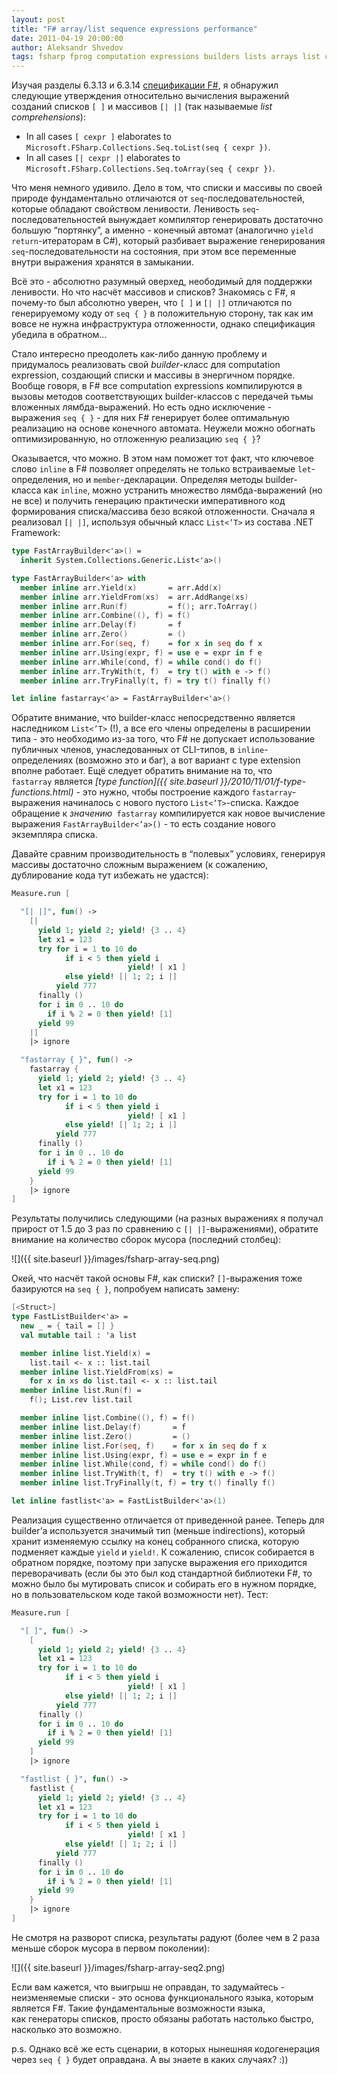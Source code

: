 ```yaml
---
layout: post
title: "F# array/list sequence expressions performance"
date: 2011-04-19 20:00:00
author: Aleksandr Shvedov
tags: fsharp fprog computation expressions builders lists arrays list comprehensions seq
---
```

Изучая разделы 6.3.13 и 6.3.14 [спецификации F#](http://research.microsoft.com/en-us/um/cambridge/projects/fsharp/manual/spec.html), я обнаружил следующие утверждения относительно вычисления выражений созданий списков `[ ]` и массивов `[| |]` (так называемые *list comprehensions*):

* In all cases `[ cexpr ]` elaborates to `Microsoft.FSharp.Collections.Seq.toList(seq { cexpr })`.
* In all cases `[| cexpr |]` elaborates to `Microsoft.FSharp.Collections.Seq.toArray(seq { cexpr })`.

Что меня немного удивило. Дело в том, что списки и массивы по своей природе фундаментально отличаются от `seq`-последовательностей, которые обладают свойством ленивости. Ленивость `seq`-последовательностей вынуждает компилятор генерировать достаточно большую “портянку”, а именно - конечный автомат (аналогично `yield return`-итераторам в C#), который разбивает выражение генерирования `seq`-последовательности на состояния, при этом все переменные внутри выражения хранятся в замыкании.

Всё это - абсолютно разумный оверхед, неободимый для поддержки ленивости. Но что насчёт массивов и списков? Знакомясь с F#, я почему-то был абсолютно уверен, что `[ ]` и `[| |]` отличаются по генерируемому коду от `seq { }` в положительную сторону, так как им вовсе не нужна инфраструктура отложенности, однако спецификация убедила в обратном…

Стало интересно преодолеть как-либо данную проблему и придумалось реализовать свой *builder*-класс для computation expression, создающий списки и массивы в энергичном порядке. Вообще говоря, в F# все computation expressions компилируются в вызовы методов соответствующих builder-классов с передачей тьмы вложенных лямбда-выражений. Но есть одно исключение - выражения `seq { }` - для них F# генерирует более оптимальную реализацию на основе конечного автомата. Неужели можно обогнать оптимизированную, но отложенную реализацию `seq { }`?

Оказывается, что можно. В этом нам поможет тот факт, что ключевое слово `inline` в F# позволяет определять не только встраиваемые `let`-определения, но и `member`-декларации. Определяя методы builder-класса как `inline`, можно устранить множество лямбда-выражений (но не все) и получить генерацию практически императивного код формирования списка/массива безо всякой отложенности. Сначала я реализовал `[| |]`, используя обычный класс `List<’T>` из состава .NET Framework:

```fsharp
type FastArrayBuilder<'a>() =
  inherit System.Collections.Generic.List<'a>()

type FastArrayBuilder<'a> with
  member inline arr.Yield(x)       = arr.Add(x)
  member inline arr.YieldFrom(xs)  = arr.AddRange(xs)
  member inline arr.Run(f)         = f(); arr.ToArray()
  member inline arr.Combine((), f) = f()
  member inline arr.Delay(f)       = f
  member inline arr.Zero()         = ()
  member inline arr.For(seq, f)    = for x in seq do f x
  member inline arr.Using(expr, f) = use e = expr in f e
  member inline arr.While(cond, f) = while cond() do f()
  member inline arr.TryWith(t, f)  = try t() with e -> f()
  member inline arr.TryFinally(t, f) = try t() finally f()

let inline fastarray<'a> = FastArrayBuilder<'a>()
```

Обратите внимание, что builder-класс непосредственно является наследником `List<’T>` (!), а все его члены определены в расширении типа - это необходимо из-за того, что F# не допускает использование публичных членов, унаследованных от CLI-типов, в `inline`-определениях (возможно это и баг), а вот вариант с type extension вполне работает. Ещё следует обратить внимание на то, что `fastarray` является *[type function]({{ site.baseurl }}/2010/11/01/f-type-functions.html)* - это нужно, чтобы построение каждого `fastarray`-выражения начиналось с нового пустого `List<’T>`-списка. Каждое обращение к *значению*` fastarray` компилируется как новое вычисление выражения `FastArrayBuilder<’a>()` - то есть создание нового экземпляра списка.

Давайте сравним производительность в “полевых” условиях, генерируя массивы достаточно сложным выражением (к сожалению, дублирование кода тут избежать не удастся):

```fsharp
Measure.run [

  "[| |]", fun() ->
    [|
      yield 1; yield 2; yield! {3 .. 4}
      let x1 = 123
      try for i = 1 to 10 do
            if i < 5 then yield i
                          yield! [ x1 ]
            else yield! [| 1; 2; i |]
          yield 777
      finally ()
      for i in 0 .. 10 do
        if i % 2 = 0 then yield! [1]
      yield 99
    |]
    |> ignore

  "fastarray { }", fun() ->
    fastarray {
      yield 1; yield 2; yield! {3 .. 4}
      let x1 = 123
      try for i = 1 to 10 do
            if i < 5 then yield i
                          yield! [ x1 ]
            else yield! [| 1; 2; i |]
          yield 777
      finally ()
      for i in 0 .. 10 do
        if i % 2 = 0 then yield! [1]
      yield 99
    }
    |> ignore
]
```

Результаты получились следующими (на разных выражениях я получал прирост от 1.5 до 3 раз по сравнению с `[| |]`-выражениями), обратите внимание на количество сборок мусора (последний столбец):

![]({{ site.baseurl }}/images/fsharp-array-seq.png)

Окей, что насчёт такой основы F#, как списки? `[]`-выражения тоже базируются на `seq { }`, попробуем написать замену:

```fsharp
[<Struct>]
type FastListBuilder<'a> =
  new _ = { tail = [] }
  val mutable tail : 'a list

  member inline list.Yield(x) =
    list.tail <- x :: list.tail
  member inline list.YieldFrom(xs) =
    for x in xs do list.tail <- x :: list.tail
  member inline list.Run(f) =
    f(); List.rev list.tail

  member inline list.Combine((), f) = f()
  member inline list.Delay(f)       = f
  member inline list.Zero()         = ()
  member inline list.For(seq, f)    = for x in seq do f x
  member inline list.Using(expr, f) = use e = expr in f e
  member inline list.While(cond, f) = while cond() do f()
  member inline list.TryWith(t, f)  = try t() with e -> f()
  member inline list.TryFinally(t, f) = try t() finally f()

let inline fastlist<'a> = FastListBuilder<'a>(1)
```

Реализация существенно отличается от приведенной ранее. Теперь для builder’а используется значимый тип (меньше indirections), который хранит изменяемую ссылку на конец собранного списка, которую подменяет каждые `yield` и `yield!`. К сожалению, список собирается в обратном порядке, поэтому при запуске выражения его приходится переворачивать (если бы это был код стандартной библиотеки F#, то можно было бы мутировать список и собирать его в нужном порядке, но в пользовательском коде такой возможности нет). Тест:

```fsharp
Measure.run [

  "[ ]", fun() ->
    [
      yield 1; yield 2; yield! {3 .. 4}
      let x1 = 123
      try for i = 1 to 10 do
            if i < 5 then yield i
                          yield! [ x1 ]
            else yield! [| 1; 2; i |]
          yield 777
      finally ()
      for i in 0 .. 10 do
        if i % 2 = 0 then yield! [1]
      yield 99
    ]
    |> ignore

  "fastlist { }", fun() ->
    fastlist {
      yield 1; yield 2; yield! {3 .. 4}
      let x1 = 123
      try for i = 1 to 10 do
            if i < 5 then yield i
                          yield! [ x1 ]
            else yield! [| 1; 2; i |]
          yield 777
      finally ()
      for i in 0 .. 10 do
        if i % 2 = 0 then yield! [1]
      yield 99
    }
    |> ignore
]
```

Не смотря на разворот списка, результаты радуют (более чем в 2 раза меньше сборок мусора в первом поколении):

![]({{ site.baseurl }}/images/fsharp-array-seq2.png)

Если вам кажется, что выигрыш не оправдан, то задумайтесь - неизменяемые списки - это основа функционального языка, которым является F#. Такие фундаментальные возможности языка, как генераторы списков, просто обязаны работать настолько быстро, насколько это возможно.

p.s. Однако всё же есть сценарии, в которых нынешняя кодогенерация через `seq { }` будет оправдана. А вы знаете в каких случаях? :))